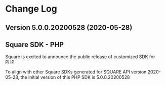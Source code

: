 # Change Log

## Version 5.0.0.20200528 (2020-05-28)
## Square SDK - PHP 
Square is excited to announce the public release of customized SDK for PHP

To align with other Square SDKs generated for SQUARE API version 2020-05-28, the initial version of this PHP SDK is 5.0.0.20200528